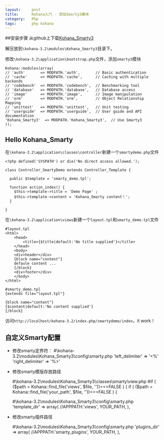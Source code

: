 ```yaml
---
layout:     post
title:      Kohana入门 - 添加Smarty3模块
category:   Php
tags:       php kohana
---
```


##安装步骤
从github上下载[Kohana_Smarty3][1]

解压放到<code>\kohana-3.2\modules\Kohana_Smarty3</code>目录下。

修改<code>\kohana-3.2\application\bootstrap.php</code>文件，添加<code>smarty3</code>模块

    Kohana::modules(array(
    // 'auth'       => MODPATH.'auth',       // Basic authentication
    // 'cache'      => MODPATH.'cache',      // Caching with multiple backends
    // 'codebench'  => MODPATH.'codebench',  // Benchmarking tool
    // 'database'   => MODPATH.'database',   // Database access
    // 'image'      => MODPATH.'image',      // Image manipulation
    // 'orm'        => MODPATH.'orm',        // Object Relationship Mapping
    // 'unittest'   => MODPATH.'unittest',   // Unit testing
    // 'userguide'  => MODPATH.'userguide',  // User guide and API documentation
    'Kohana_Smarty3'  => MODPATH.'Kohana_Smarty3',  // Use Smarty3
    ));

## Hello Kohana_Smarty
在<code>\kohana-3.2\application\classes\controller</code>新建一个<code>smartydemo.php</code>文件

    <?php defined('SYSPATH') or die('No direct access allowed.');

    class Controller_SmartyDemo extends Controller_Template {

      public $template = 'smarty_demo.tpl';

      function action_index() {
        $this->template->title = 'Demo Page' ;
        $this->template->content = 'Kohana_Smarty content！';
      }

    }

在<code>\kohana-3.2\application\views</code>新建一个<code>layout.tpl</code>和<code>smarty_demo.tpl</code>文件

    #layout.tpl
    <html>
        <head>
            <title>{$title|default:'No title supplied'}</title>
        </head>
        <body>
        <div>header</div>
        {block name="content"}
        defaule content ...
        {/block}
        <div>footer</div>
        </body>
    </html>

    #smarty_demo.tpl
    {extends file="layout.tpl"}

    {block name="content"}
    {$content|default:'No content supplied'}
    {/block}

访问<code>http://localhost/kohana-3.2/index.php/smartydemo/index</code>，it work！

## 自定义Smarty配置

* 修改smarty定界符：
        #\kohana-3.2\modules\Kohana_Smarty3\config\smarty.php
        'left_delimiter'  => '<%'
        'right_delimiter' => '%>'

* 修改smarty模版存放路径

    #\kohana-3.2\modules\Kohana_Smarty3\classes\smarty\view.php
    #if ( ($path = Kohana::find_file('views', $file, ''))===FALSE ) {
    if ( ($path = Kohana::find_file('your_path', $file, ''))===FALSE ) {

    #\kohana-3.2\modules\Kohana_Smarty3\config\smarty.php
    'template_dir'    =>  array(
      //APPPATH.'views',
      YOUR_PATH,
    ),
        
* 修改smarty插件路径
    
    #\kohana-3.2\modules\Kohana_Smarty3\config\smarty.php
    'plugins_dir'     =>  array(
      //APPPATH.'smarty_plugins',
      YOUR_PATH,
    ),

[1]:    https://github.com/MrAnchovy/Kohana_Smarty3